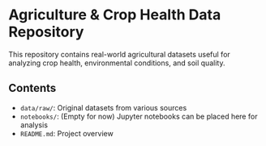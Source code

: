 # Agriculture & Crop Health Data Repository

This repository contains real-world agricultural datasets useful for analyzing crop health, environmental conditions, and soil quality.

## Contents

- `data/raw/`: Original datasets from various sources
- `notebooks/`: (Empty for now) Jupyter notebooks can be placed here for analysis
- `README.md`: Project overview
